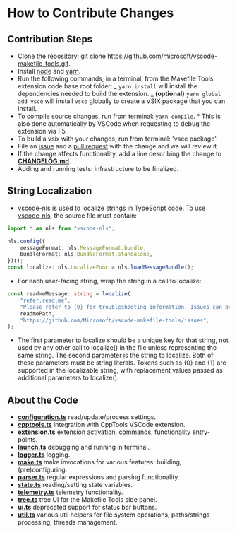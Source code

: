 # How to Contribute Changes

## Contribution Steps

-   Clone the repository: git clone
    https://github.com/microsoft/vscode-makefile-tools.git.
-   Install [node](https://nodejs.org) and [yarn](https://yarnpkg.com).
-   Run the following commands, in a terminal, from the Makefile Tools extension
    code base root folder: _ `yarn install` will install the dependencies needed
    to build the extension. _ **(optional)** `yarn global add vsce` will install
    `vsce` globally to create a VSIX package that you can install.
-   To compile source changes, run from terminal: `yarn compile`. \* This is
    also done automatically by VSCode when requesting to debug the extension via
    F5.
-   To build a vsix with your changes, run from terminal: 'vsce package'.
-   File an [issue](https://github.com/microsoft/vscode-makefile-tools/issues)
    and a
    [pull request](https://github.com/microsoft/vscode-makefile-tools/pulls)
    with the change and we will review it.
-   If the change affects functionality, add a line describing the change to
    [**CHANGELOG.md**](CHANGELOG.md).
-   Adding and running tests: infrastructure to be finalized.

## String Localization

-   [vscode-nls](https://github.com/microsoft/vscode-nls) is used to localize
    strings in TypeScript code. To use
    [vscode-nls](https://github.com/microsoft/vscode-nls), the source file must
    contain:

```typescript
import * as nls from "vscode-nls";

nls.config({
	messageFormat: nls.MessageFormat.bundle,
	bundleFormat: nls.BundleFormat.standalone,
})();
const localize: nls.LocalizeFunc = nls.loadMessageBundle();
```

-   For each user-facing string, wrap the string in a call to localize:

```typescript
const readmeMessage: string = localize(
	"refer.read.me",
	"Please refer to {0} for troubleshooting information. Issues can be created at {1}",
	readmePath,
	"https://github.com/Microsoft/vscode-makefile-tools/issues",
);
```

-   The first parameter to localize should be a unique key for that string, not
    used by any other call to localize() in the file unless representing the
    same string. The second parameter is the string to localize. Both of these
    parameters must be string literals. Tokens such as {0} and {1} are supported
    in the localizable string, with replacement values passed as additional
    parameters to localize().

## About the Code

-   [**configuration.ts**](src/configuration.ts) read/update/process settings.
-   [**cpptools.ts**](src/cpptools.ts) integration with CppTools VSCode
    extension.
-   [**extension.ts**](src/extension.ts) extension activation, commands,
    functionality entry-points.
-   [**launch.ts**](src/launch.ts) debugging and running in terminal.
-   [**logger.ts**](src/logger.ts) logging.
-   [**make.ts**](src/make.ts) make invocations for various features: building,
    (pre)configuring.
-   [**parser.ts**](src/parser.ts) regular expressions and parsing
    functionality.
-   [**state.ts**](src/state.ts) reading/setting state variables.
-   [**telemetry.ts**](src/telemetry.ts) telemetry functionality.
-   [**tree.ts**](src/tree.ts) tree UI for the Makefile Tools side panel.
-   [**ui.ts**](src/ui.ts) deprecated support for status bar buttons.
-   [**util.ts**](src/util.ts) various util helpers for file system operations,
    paths/strings processing, threads management.

